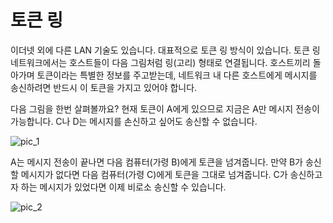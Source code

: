 # 토큰 링
이더넷 외에 다른 LAN 기술도 있습니다. 대표적으로 토큰 링 방식이 있습니다. 토큰 링 네트워크에서는 호스트들이 다음 그림처럼 링(고리) 형태로 연결됩니다. 호스트끼리 돌아가며 토큰이라는 특별한 정보를 주고받는데, 네트워크 내 다른 호스트에게 메시지를 송신하려면 반드시 이 토큰을 가지고 있어야 합니다.

다음 그림을 한번 살펴볼까요? 현재 토큰이 A에게 있으므로 지금은 A만 메시지 전송이 가능합니다. C나 D는 메시지를 손신하고 싶어도 송신할 수 없습니다.

![pic_1](https://api.hwanstory.kr/api/v1/attachments/91a1fc05-3c30-442a-bba4-cfc407377594)

A는 메시지 전송이 끝나면 다음 컴퓨터(가령 B)에게 토큰을 넘겨줍니다. 만약 B가 송신할 메시지가 없다면 다음 컴퓨터(가령 C)에게 토큰을 그대로 넘겨줍니다. C가 송신하고자 하는 메시지가 있었다면 이제 비로소 송신할 수 있습니다.

![pic_2](https://mblogthumb-phinf.pstatic.net/MjAyNDA3MTNfMTkw/MDAxNzIwODYzNzIyOTQ3.QcQDfMuiNmyeQ1zwgx4HivdI2FiT5-LoaYCC10VdPaEg.I0Atu8hchUy2wrwJ-rigVkouYX47XOQkcf5_uSmdFDQg.PNG/SE-1ca4caed-b68f-4c29-941f-31a6e9f34a47.png?type=w800)